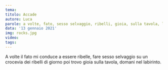 ```yaml
---
tema:
titolo: Accade
autore: Luca
parole: a volte, fato, sesso selvaggio, ribelli, gioia, sulla tavola, labirinto, domani, crocevia
data: '13 gennaio 2021'
img: rocks.jpg
video: 
tags: 
---
```

A volte il fato mi conduce a essere ribelle, fare sesso
selvaggio su un crocevia dei ribelli di giorno poi
trovo gioia sulla tavola, domani nel labirinto.
